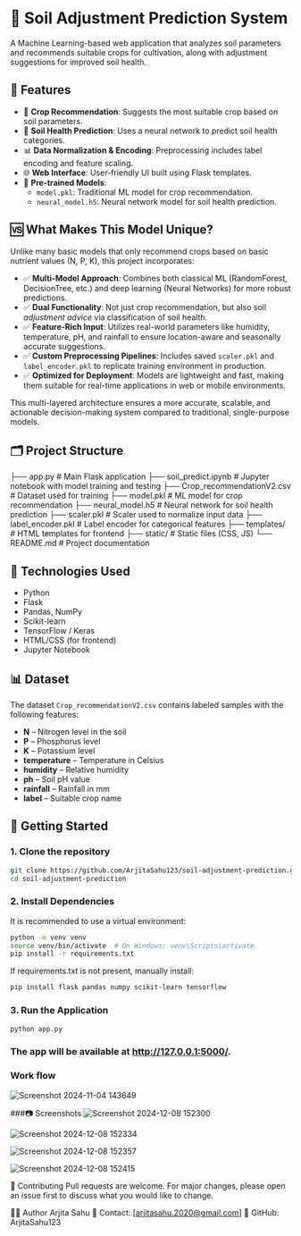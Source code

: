 # 🌱 Soil Adjustment Prediction System

A Machine Learning-based web application that analyzes soil parameters and recommends suitable crops for cultivation, along with adjustment suggestions for improved soil health.

## 📌 Features

- 🌾 **Crop Recommendation**: Suggests the most suitable crop based on soil parameters.
- 🔬 **Soil Health Prediction**: Uses a neural network to predict soil health categories.
- 📊 **Data Normalization & Encoding**: Preprocessing includes label encoding and feature scaling.
- 🌐 **Web Interface**: User-friendly UI built using Flask templates.
- 🧠 **Pre-trained Models**:
  - `model.pkl`: Traditional ML model for crop recommendation.
  - `neural_model.h5`: Neural network model for soil health prediction.

## 🆚 What Makes This Model Unique?

Unlike many basic models that only recommend crops based on basic nutrient values (N, P, K), this project incorporates:

- ✅ **Multi-Model Approach**: Combines both classical ML (RandomForest, DecisionTree, etc.) and deep learning (Neural Networks) for more robust predictions.
- ✅ **Dual Functionality**: Not just crop recommendation, but also soil *adjustment advice* via classification of soil health.
- ✅ **Feature-Rich Input**: Utilizes real-world parameters like humidity, temperature, pH, and rainfall to ensure location-aware and seasonally accurate suggestions.
- ✅ **Custom Preprocessing Pipelines**: Includes saved `scaler.pkl` and `label_encoder.pkl` to replicate training environment in production.
- ✅ **Optimized for Deployment**: Models are lightweight and fast, making them suitable for real-time applications in web or mobile environments.

This multi-layered architecture ensures a more accurate, scalable, and actionable decision-making system compared to traditional, single-purpose models.

## 🗂️ Project Structure

├── app.py # Main Flask application
├── soil_predict.ipynb # Jupyter notebook with model training and testing
├── Crop_recommendationV2.csv # Dataset used for training
├── model.pkl # ML model for crop recommendation
├── neural_model.h5 # Neural network for soil health prediction
├── scaler.pkl # Scaler used to normalize input data
├── label_encoder.pkl # Label encoder for categorical features
├── templates/ # HTML templates for frontend
├── static/ # Static files (CSS, JS)
└── README.md # Project documentation

## 🧪 Technologies Used

- Python
- Flask
- Pandas, NumPy
- Scikit-learn
- TensorFlow / Keras
- HTML/CSS (for frontend)
- Jupyter Notebook

## 📊 Dataset

The dataset `Crop_recommendationV2.csv` contains labeled samples with the following features:

- **N** – Nitrogen level in the soil
- **P** – Phosphorus level
- **K** – Potassium level
- **temperature** – Temperature in Celsius
- **humidity** – Relative humidity
- **ph** – Soil pH value
- **rainfall** – Rainfall in mm
- **label** – Suitable crop name

## 🚀 Getting Started

### 1. Clone the repository

```bash
git clone https://github.com/ArjitaSahu123/soil-adjustment-prediction.git
cd soil-adjustment-prediction
```

### 2. Install Dependencies
It is recommended to use a virtual environment:

```bash
python -m venv venv
source venv/bin/activate  # On Windows: venv\Scripts\activate
pip install -r requirements.txt
```
If requirements.txt is not present, manually install:
``` bash
pip install flask pandas numpy scikit-learn tensorflow
```

### 3. Run the Application
 ``` bash
python app.py
```
###  The app will be available at http://127.0.0.1:5000/.

### Work flow
![Screenshot 2024-11-04 143649](https://github.com/user-attachments/assets/145764c3-9986-4d5e-b81b-805bc8c892bb)

 ###📷 Screenshots
![Screenshot 2024-12-08 152300](https://github.com/user-attachments/assets/ea9822bf-c03e-44aa-9f3d-783af1851ab8)

 ![Screenshot 2024-12-08 152334](https://github.com/user-attachments/assets/9a00d793-3ed9-4140-b2b7-9cb7b81ea4b5)

![Screenshot 2024-12-08 152357](https://github.com/user-attachments/assets/40fc31da-6b3d-42fa-909a-5849d55739c7)

![Screenshot 2024-12-08 152415](https://github.com/user-attachments/assets/8b1b577d-92e2-4edd-8a54-a87bf9fc7baf)



🤝 Contributing
Pull requests are welcome. For major changes, please open an issue first to discuss what you would like to change.


👩‍💻 Author
Arjita Sahu
📧 Contact: [arjitasahu.2020@gmail.com]
🔗 GitHub: ArjitaSahu123

